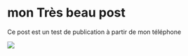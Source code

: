 # mon Très beau post 

Ce post est un test de publication à partir de mon téléphone

![](IMG_1579.jpg)